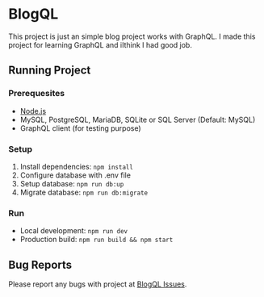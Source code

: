 # BlogQL
This project is just an simple blog project works with GraphQL. I made this project for learning GraphQL and iIthink I had good job.

## Running Project

### Prerequesites
- [Node.js](https://nodejs.dev/)
- MySQL, PostgreSQL, MariaDB, SQLite or SQL Server (Default: MySQL)
- GraphQL client (for testing purpose)

### Setup
1. Install dependencies: `npm install`
2. Configure database with .env file
3. Setup database: `npm run db:up`
4. Migrate database: `npm run db:migrate`

### Run
- Local development: `npm run dev`
- Production build: `npm run build && npm start`

## Bug Reports
Please report any bugs with project at [BlogQL Issues](https://github.com/GreXLin85/blogql/issues/new).
